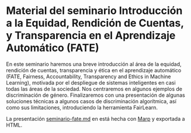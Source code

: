 # Material del seminario Introducción a la Equidad, Rendición de Cuentas, y Transparencia en el Aprendizaje Automático (FATE)

En este seminario haremos una breve introducción al área de la equidad, rendición de cuentas, transparencia y ética en el aprendizaje automático (FATE, Fairness, Accountability, Transparency and Ethics in Machine Learning), motivada por el despliegue de sistemas inteligentes en casi todas las áreas de la sociedad. Nos centraremos en algunos ejemplos de discriminación de género. Finalizaremos con una presentación de algunas soluciones técnicas a algunos casos de discriminación algorítmica, así como sus limitaciones, introduciendo la herramienta FairLearn. 

La presentación [seminario-fate.md](seminario-fate.md) en está hecha con [Marp](https://marp.app/) y exportada a HTML. 
